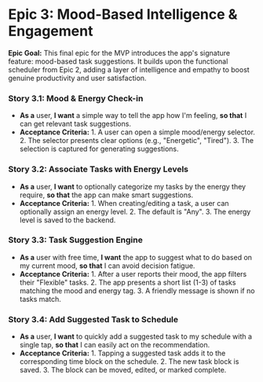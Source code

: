 # Epic 3: Mood-Based Intelligence & Engagement
**Epic Goal:** This final epic for the MVP introduces the app's signature feature: mood-based task suggestions. It builds upon the functional scheduler from Epic 2, adding a layer of intelligence and empathy to boost genuine productivity and user satisfaction.

### Story 3.1: Mood & Energy Check-in
* **As a** user, **I want** a simple way to tell the app how I'm feeling, **so that** I can get relevant task suggestions.
* **Acceptance Criteria:** 1. A user can open a simple mood/energy selector. 2. The selector presents clear options (e.g., "Energetic", "Tired"). 3. The selection is captured for generating suggestions.

### Story 3.2: Associate Tasks with Energy Levels
* **As a** user, **I want** to optionally categorize my tasks by the energy they require, **so that** the app can make smart suggestions.
* **Acceptance Criteria:** 1. When creating/editing a task, a user can optionally assign an energy level. 2. The default is "Any". 3. The energy level is saved to the backend.

### Story 3.3: Task Suggestion Engine
* **As a** user with free time, **I want** the app to suggest what to do based on my current mood, **so that** I can avoid decision fatigue.
* **Acceptance Criteria:** 1. After a user reports their mood, the app filters their "Flexible" tasks. 2. The app presents a short list (1-3) of tasks matching the mood and energy tag. 3. A friendly message is shown if no tasks match.

### Story 3.4: Add Suggested Task to Schedule
* **As a** user, **I want** to quickly add a suggested task to my schedule with a single tap, **so that** I can easily act on the recommendation.
* **Acceptance Criteria:** 1. Tapping a suggested task adds it to the corresponding time block on the schedule. 2. The new task block is saved. 3. The block can be moved, edited, or marked complete.